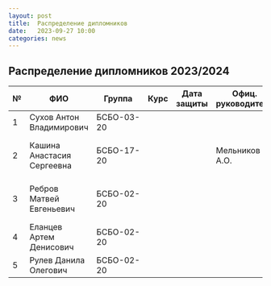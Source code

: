 ```yaml
---
layout: post
title:  Распределение дипломников
date:   2023-09-27 10:00
categories: news
---
```

## Распределение дипломников 2023/2024

| №    | ФИО                                   | Группа        | Курс |Дата защиты| Офиц. руководитель        | Тема                                                                                                                                                                  |
| -----| ------------------------------------- | ------------- | ---- | --------- | ------------------------- | --------------------------------------------------------------------------------------------------------------------------------------------------------------------- |
| 1    |Сухов Антон Владимирович               | БСБО-03-20    |      |           |                           | Ансамбли моделей для распознавания сигналов ЭМГ.                                                                                               |
| 2    |Кашина Анастасия Сергеевна             | БСБО-17-20    |      |           | Мельников А.О.            | Распознавание индивидаульных признаков по сигналу ЭМГ (посмотреть https://www.nature.com/articles/s41467-023-37238-w).                                                                                               |
| 3    |Ребров Матвей Евгеньевич               | БСБО-02-20    |      |           |                           | Идентификация пользователя по сигналу ЭМГ (посмотреть https://www.nature.com/articles/s41467-023-37238-w).                                                                                               |
| 4    |Еланцев Артем Денисович                | БСБО-02-20    |      |           |                           | Разработка серверного приложения для обработки и анализа сигналов ЭМГ.                                                                                               |
| 5    |Рулев Данила Олегович                  | БСБО-02-20    |      |           |                           | Обнаружение объекта в видеопотоке.                                                                                               |


